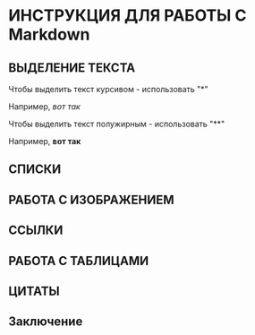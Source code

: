 # ИНСТРУКЦИЯ ДЛЯ РАБОТЫ С Markdown

## ВЫДЕЛЕНИЕ ТЕКСТА

Чтобы выделить текст курсивом - использовать "*"

Например, *вот так*

Чтобы выделить текст полужирным - использовать "**"

Например, **вот так**

## СПИСКИ

## РАБОТА С ИЗОБРАЖЕНИЕМ

## ССЫЛКИ

## РАБОТА С ТАБЛИЦАМИ

## ЦИТАТЫ

## Заключение





